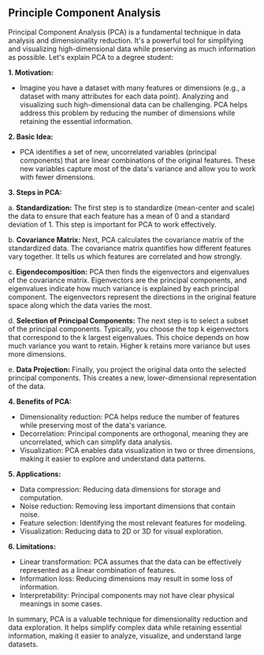 ## Principle Component Analysis

Principal Component Analysis (PCA) is a fundamental technique in data analysis and dimensionality reduction. It's a powerful tool for simplifying and visualizing high-dimensional data while preserving as much information as possible. Let's explain PCA to a degree student:

**1. Motivation:**
   - Imagine you have a dataset with many features or dimensions (e.g., a dataset with many attributes for each data point). Analyzing and visualizing such high-dimensional data can be challenging. PCA helps address this problem by reducing the number of dimensions while retaining the essential information.

**2. Basic Idea:**
   - PCA identifies a set of new, uncorrelated variables (principal components) that are linear combinations of the original features. These new variables capture most of the data's variance and allow you to work with fewer dimensions.

**3. Steps in PCA:**

   a. **Standardization:** The first step is to standardize (mean-center and scale) the data to ensure that each feature has a mean of 0 and a standard deviation of 1. This step is important for PCA to work effectively.

   b. **Covariance Matrix:** Next, PCA calculates the covariance matrix of the standardized data. The covariance matrix quantifies how different features vary together. It tells us which features are correlated and how strongly.

   c. **Eigendecomposition:** PCA then finds the eigenvectors and eigenvalues of the covariance matrix. Eigenvectors are the principal components, and eigenvalues indicate how much variance is explained by each principal component. The eigenvectors represent the directions in the original feature space along which the data varies the most.

   d. **Selection of Principal Components:** The next step is to select a subset of the principal components. Typically, you choose the top k eigenvectors that correspond to the k largest eigenvalues. This choice depends on how much variance you want to retain. Higher k retains more variance but uses more dimensions.

   e. **Data Projection:** Finally, you project the original data onto the selected principal components. This creates a new, lower-dimensional representation of the data.

**4. Benefits of PCA:**

   - Dimensionality reduction: PCA helps reduce the number of features while preserving most of the data's variance.
   - Decorrelation: Principal components are orthogonal, meaning they are uncorrelated, which can simplify data analysis.
   - Visualization: PCA enables data visualization in two or three dimensions, making it easier to explore and understand data patterns.

**5. Applications:**

   - Data compression: Reducing data dimensions for storage and computation.
   - Noise reduction: Removing less important dimensions that contain noise.
   - Feature selection: Identifying the most relevant features for modeling.
   - Visualization: Reducing data to 2D or 3D for visual exploration.

**6. Limitations:**

   - Linear transformation: PCA assumes that the data can be effectively represented as a linear combination of features.
   - Information loss: Reducing dimensions may result in some loss of information.
   - Interpretability: Principal components may not have clear physical meanings in some cases.

In summary, PCA is a valuable technique for dimensionality reduction and data exploration. It helps simplify complex data while retaining essential information, making it easier to analyze, visualize, and understand large datasets.